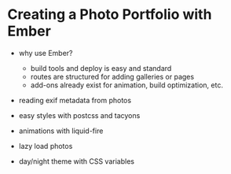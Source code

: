 # Creating a Photo Portfolio with Ember

* why use Ember?
  - build tools and deploy is easy and standard
  - routes are structured for adding galleries or pages
  - add-ons already exist for animation, build optimization, etc.

* reading exif metadata from photos

* easy styles with postcss and tacyons

* animations with liquid-fire

* lazy load photos

* day/night theme with CSS variables
